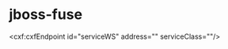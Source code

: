 # jboss-fuse
<?xml version="1.0" encoding="UTF-8"?>
<!--
    JBoss, Home of Professional Open Source
    Copyright 2014, Red Hat, Inc. and/or its affiliates, and individual
    contributors by the @authors tag. See the copyright.txt in the
    distribution for a full listing of individual contributors.

    Licensed under the Apache License, Version 2.0 (the "License");
    you may not use this file except in compliance with the License.
    You may obtain a copy of the License at
    http://www.apache.org/licenses/LICENSE-2.0
    Unless required by applicable law or agreed to in writing, software
    distributed under the License is distributed on an "AS IS" BASIS,
    WITHOUT WARRANTIES OR CONDITIONS OF ANY KIND, either express or implied.
    See the License for the specific language governing permissions and
    limitations under the License.
-->
<blueprint xmlns="http://www.osgi.org/xmlns/blueprint/v1.0.0"
           xmlns:xsi="http://www.w3.org/2001/XMLSchema-instance"
           xmlns:cxf="http://camel.apache.org/schema/blueprint/cxf"
           xmlns:cm="http://aries.apache.org/blueprint/xmlns/blueprint-cm/v1.0.0"
           xsi:schemaLocation="
             http://www.osgi.org/xmlns/blueprint/v1.0.0 http://www.osgi.org/xmlns/blueprint/v1.0.0/blueprint.xsd
             http://camel.apache.org/schema/blueprint/cxf http://camel.apache.org/schema/blueprint/cxf/camel-cxf.xsd
             http://camel.apache.org/schema/blueprint http://camel.apache.org/schema/blueprint/camel-blueprint.xsd">
             

  <cxf:cxfEndpoint id="serviceWS"
                   address=""
                   serviceClass=""/>
  
  <camelContext xmlns="http://camel.apache.org/schema/blueprint">
 
  </camelContext>

</blueprint>

